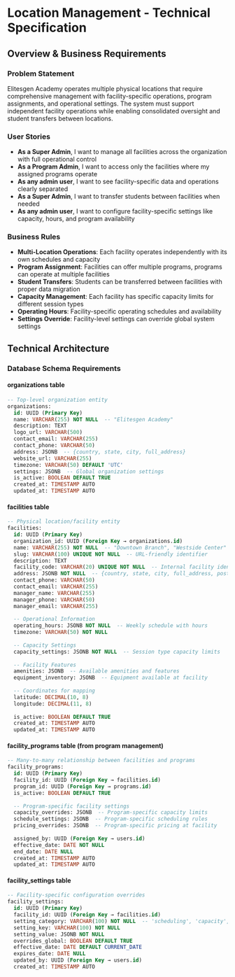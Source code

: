 # Location Management - Technical Specification

## Overview & Business Requirements

### Problem Statement
Elitesgen Academy operates multiple physical locations that require comprehensive management with facility-specific operations, program assignments, and operational settings. The system must support independent facility operations while enabling consolidated oversight and student transfers between locations.

### User Stories
- **As a Super Admin**, I want to manage all facilities across the organization with full operational control
- **As a Program Admin**, I want to access only the facilities where my assigned programs operate
- **As any admin user**, I want to see facility-specific data and operations clearly separated
- **As a Super Admin**, I want to transfer students between facilities when needed
- **As any admin user**, I want to configure facility-specific settings like capacity, hours, and program availability

### Business Rules
- **Multi-Location Operations**: Each facility operates independently with its own schedules and capacity
- **Program Assignment**: Facilities can offer multiple programs, programs can operate at multiple facilities
- **Student Transfers**: Students can be transferred between facilities with proper data migration
- **Capacity Management**: Each facility has specific capacity limits for different session types
- **Operating Hours**: Facility-specific operating schedules and availability
- **Settings Override**: Facility-level settings can override global system settings

## Technical Architecture

### Database Schema Requirements

#### organizations table
```sql
-- Top-level organization entity
organizations:
  id: UUID (Primary Key)
  name: VARCHAR(255) NOT NULL  -- "Elitesgen Academy"
  description: TEXT
  logo_url: VARCHAR(500)
  contact_email: VARCHAR(255)
  contact_phone: VARCHAR(50)
  address: JSONB  -- {country, state, city, full_address}
  website_url: VARCHAR(255)
  timezone: VARCHAR(50) DEFAULT 'UTC'
  settings: JSONB  -- Global organization settings
  is_active: BOOLEAN DEFAULT TRUE
  created_at: TIMESTAMP AUTO
  updated_at: TIMESTAMP AUTO
```

#### facilities table
```sql
-- Physical location/facility entity
facilities:
  id: UUID (Primary Key)
  organization_id: UUID (Foreign Key → organizations.id)
  name: VARCHAR(255) NOT NULL  -- "Downtown Branch", "Westside Center"
  slug: VARCHAR(100) UNIQUE NOT NULL  -- URL-friendly identifier
  description: TEXT
  facility_code: VARCHAR(20) UNIQUE NOT NULL  -- Internal facility identifier
  address: JSONB NOT NULL  -- {country, state, city, full_address, postal_code}
  contact_phone: VARCHAR(50)
  contact_email: VARCHAR(255)
  manager_name: VARCHAR(255)
  manager_phone: VARCHAR(50)
  manager_email: VARCHAR(255)
  
  -- Operational Information
  operating_hours: JSONB NOT NULL  -- Weekly schedule with hours
  timezone: VARCHAR(50) NOT NULL
  
  -- Capacity Settings
  capacity_settings: JSONB NOT NULL  -- Session type capacity limits
  
  -- Facility Features
  amenities: JSONB  -- Available amenities and features
  equipment_inventory: JSONB  -- Equipment available at facility
  
  -- Coordinates for mapping
  latitude: DECIMAL(10, 8)
  longitude: DECIMAL(11, 8)
  
  is_active: BOOLEAN DEFAULT TRUE
  created_at: TIMESTAMP AUTO
  updated_at: TIMESTAMP AUTO
```

#### facility_programs table (from program management)
```sql
-- Many-to-many relationship between facilities and programs
facility_programs:
  id: UUID (Primary Key)
  facility_id: UUID (Foreign Key → facilities.id)
  program_id: UUID (Foreign Key → programs.id)
  is_active: BOOLEAN DEFAULT TRUE
  
  -- Program-specific facility settings
  capacity_overrides: JSONB  -- Program-specific capacity limits
  schedule_settings: JSONB  -- Program-specific scheduling rules
  pricing_overrides: JSONB  -- Program-specific pricing at facility
  
  assigned_by: UUID (Foreign Key → users.id)
  effective_date: DATE NOT NULL
  end_date: DATE NULL
  created_at: TIMESTAMP AUTO
  updated_at: TIMESTAMP AUTO
```

#### facility_settings table
```sql
-- Facility-specific configuration overrides
facility_settings:
  id: UUID (Primary Key)
  facility_id: UUID (Foreign Key → facilities.id)
  setting_category: VARCHAR(100) NOT NULL  -- 'scheduling', 'capacity', 'notifications'
  setting_key: VARCHAR(100) NOT NULL
  setting_value: JSONB NOT NULL
  overrides_global: BOOLEAN DEFAULT TRUE
  effective_date: DATE DEFAULT CURRENT_DATE
  expires_date: DATE NULL
  updated_by: UUID (Foreign Key → users.id)
  created_at: TIMESTAMP AUTO